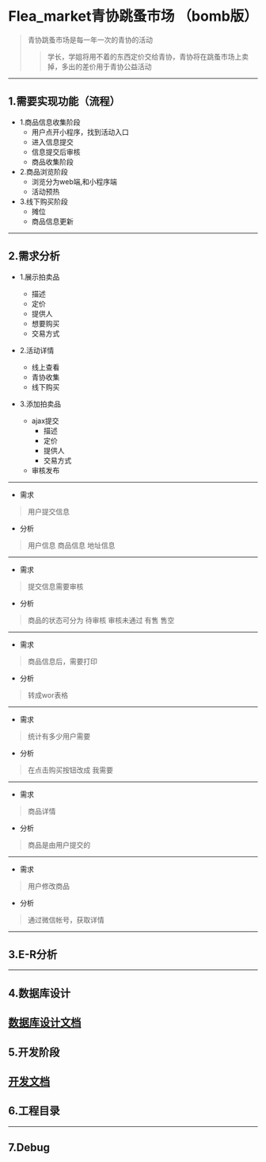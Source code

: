 # Flea_market青协跳蚤市场 （bomb版）

> 青协跳蚤市场是每一年一次的青协的活动
>> 学长，学姐将用不着的东西定价交给青协，青协将在跳蚤市场上卖掉，多出的差价用于青协公益活动

---
## 1.需要实现功能（流程）
- 1.商品信息收集阶段
   - 用户点开小程序，找到活动入口
   - 进入信息提交
   - 信息提交后审核
   - 商品收集阶段
- 2.商品浏览阶段
   - 浏览分为web端,和小程序端
   - 活动预热
- 3.线下购买阶段
   - 摊位
   - 商品信息更新
---
## 2.需求分析
- 1.展示拍卖品
    - 描述
    - 定价
    - 提供人
    - 想要购买
    - 交易方式

- 2.活动详情
    - 线上查看
    - 青协收集
    - 线下购买

- 3.添加拍卖品
    - ajax提交
         - 描述
         - 定价
         - 提供人
         - 交易方式
    - 审核发布
---
- 需求
> 用户提交信息
- 分析
> 用户信息 商品信息 地址信息

---
- 需求
> 提交信息需要审核
- 分析
> 商品的状态可分为 待审核 审核未通过  有售 售空

---
- 需求
> 商品信息后，需要打印
- 分析
> 转成wor表格

---

- 需求
> 统计有多少用户需要
- 分析
> 在点击购买按钮改成 我需要

---

- 需求
> 商品详情
- 分析
> 商品是由用户提交的

---

- 需求
> 用户修改商品
- 分析
> 通过微信帐号，获取详情
---
## 3.E-R分析
---
## 4.数据库设计
[数据库设计文档](https://github.com/danyanp/Flea-market/blob/master/SqlDesigh.md)
---
## 5.开发阶段
[开发文档](https://github.com/danyanp/Flea-market/blob/master/Developing.md)
---
## 6.工程目录
---
## 7.Debug

